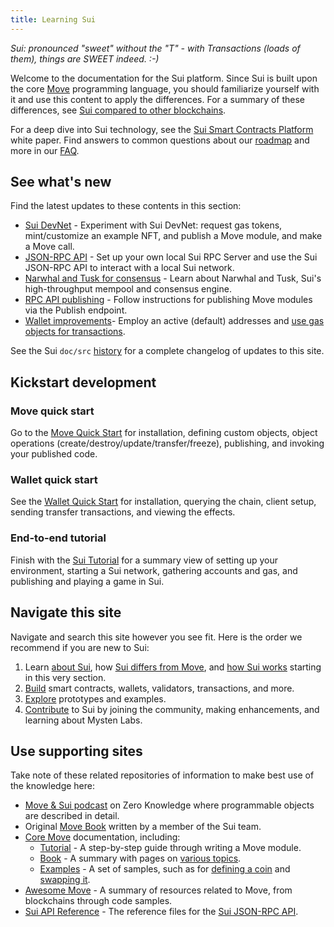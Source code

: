 ```yaml
---
title: Learning Sui
---
```


*Sui: pronounced "sweet" without the "T" - with Transactions (loads of them), things are SWEET indeed. :-)*

Welcome to the documentation for the Sui platform. Since Sui is built upon the core [Move](https://github.com/MystenLabs/awesome-move)
programming language, you should familiarize yourself with it and use this content to apply the differences. For a summary of these differences, see
[Sui compared to other blockchains](../learn/sui-compared.md).

For a deep dive into Sui technology, see the [Sui Smart Contracts Platform](../../../paper/sui.pdf) white paper. Find answers to common questions about our [roadmap](https://github.com/MystenLabs/sui/blob/main/ROADMAP.md) and more in our [FAQ](../contribute/faq.md).

## See what's new

Find the latest updates to these contents in this section:

* [Sui DevNet](../explore/devnet.md) - Experiment with Sui DevNet: request gas tokens, mint/customize an example NFT, and publish a Move module, and make a Move call.
* [JSON-RPC API](../build/json-rpc.md) - Set up your own local Sui RPC Server and use the Sui JSON-RPC API to interact with a local Sui network.
* [Narwhal and Tusk for consensus](../learn/architecture/consensus.md) - Learn about Narwhal and Tusk, Sui's high-throughput mempool and consensus engine.
* [RPC API publishing](../build/json-rpc.md#sui_publish) - Follow instructions for publishing Move modules via the Publish endpoint.
* [Wallet improvements](../build/wallet.md#active-address)- Employ an active (default) addresses and [use gas objects for transactions](../build/wallet.md#paying-for-transactions-with-gas-objects).

See the Sui `doc/src` [history](https://github.com/MystenLabs/sui/commits/main/doc/src) for a complete changelog of updates to this site. 

## Kickstart development

### Move quick start
Go to the [Move Quick Start](../build/move.md) for installation, defining custom objects, object operations (create/destroy/update/transfer/freeze), publishing, and invoking your published code.

### Wallet quick start
See the [Wallet Quick Start](../build/wallet.md) for installation, querying the chain, client setup, sending transfer transactions, and viewing the effects.

### End-to-end tutorial
Finish with the [Sui Tutorial](../explore/tutorials.md) for a summary view of setting up your environment, starting a Sui network, gathering accounts and gas, and publishing and playing a game in Sui.

## Navigate this site

Navigate and search this site however you see fit. Here is the order we recommend if you are new to Sui:

1. Learn [about Sui](../learn/about-sui.md), how [Sui differs from Move](../learn/why-move.md), and [how Sui works](../learn/how-sui-works.md) starting in this very section.
1. [Build](../build/index.md) smart contracts, wallets, validators, transactions, and more.
1. [Explore](../explore/index.md) prototypes and examples.
1. [Contribute](../contribute/index.md) to Sui by joining the community, making enhancements, and learning about Mysten Labs.

## Use supporting sites

Take note of these related repositories of information to make best use of the knowledge here:

* [Move & Sui podcast](https://zeroknowledge.fm/228-2/) on Zero Knowledge where programmable objects are described in detail.
* Original [Move Book](https://move-book.com/index.html) written by a member of the Sui team.
* [Core Move](https://github.com/diem/move/tree/main/language/documentation) documentation, including:
  * [Tutorial](https://github.com/diem/move/blob/main/language/documentation/tutorial/README.md) - A step-by-step guide through writing a Move module.
  * [Book](https://github.com/diem/move/blob/main/language/documentation/book/src/introduction.md) - A summary with pages on [various topics](https://github.com/diem/move/tree/main/language/documentation/book/src).
  * [Examples](https://github.com/diem/move/tree/main/language/documentation/examples/experimental) - A set of samples, such as for [defining a coin](https://github.com/diem/move/tree/main/language/documentation/examples/experimental/basic-coin) and [swapping it](https://github.com/diem/move/tree/main/language/documentation/examples/experimental/coin-swap).
* [Awesome Move](https://github.com/MystenLabs/awesome-move/blob/main/README.md) - A summary of resources related to Move, from blockchains through code samples.
* [Sui API Reference](https://playground.open-rpc.org/?uiSchema%5BappBar%5D%5Bui:splitView%5D=false&schemaUrl=https://raw.githubusercontent.com/MystenLabs/sui/main/sui/open_rpc/spec/openrpc.json&uiSchema%5BappBar%5D%5Bui:input%5D=false) - The reference files for the [Sui JSON-RPC API](../build/json-rpc.md).
